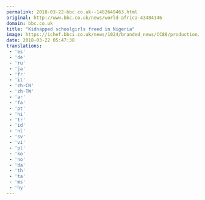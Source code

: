 ```yaml
---
permalink: 2018-03-22-bbc.co.uk--1482649463.html
original: http://www.bbc.co.uk/news/world-africa-43484146
domain: bbc.co.uk
title: "Kidnapped schoolgirls freed in Nigeria"
image: https://ichef.bbci.co.uk/news/1024/branded_news/CC88/production/_100506325_7cad5eb3-b716-44a9-9c34-e49e23bef02b.jpg
date: 2018-03-22 05:47:38
translations: 
 - 'es'
 - 'de'
 - 'ru'
 - 'ja'
 - 'fr'
 - 'it'
 - 'zh-CN'
 - 'zh-TW'
 - 'ar'
 - 'fa'
 - 'pt'
 - 'hi'
 - 'tr'
 - 'id'
 - 'nl'
 - 'sv'
 - 'vi'
 - 'pl'
 - 'ko'
 - 'no'
 - 'da'
 - 'th'
 - 'ta'
 - 'ms'
 - 'hy'
---
```


